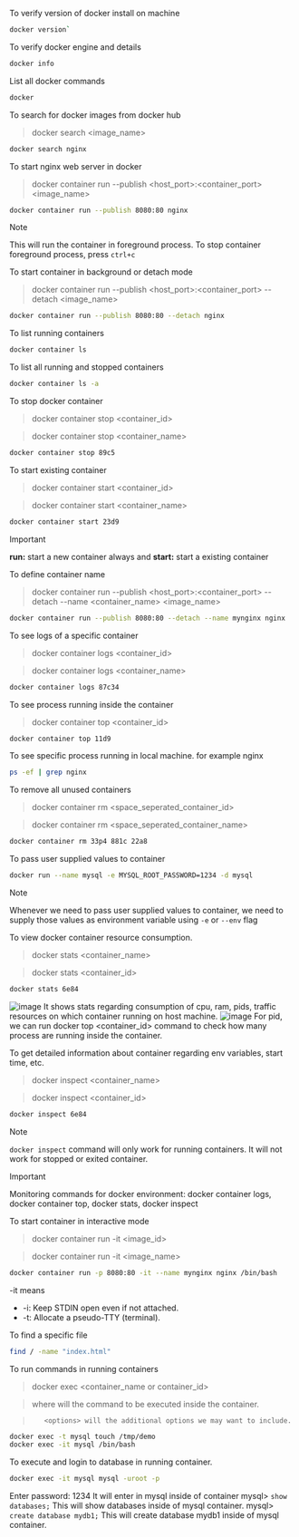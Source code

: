 To verify version of docker install on machine
```bash
docker version`
```

To verify docker engine and details
```bash
docker info
```

List all docker commands
```bash
docker
```

To search for docker images from docker hub
> docker search <image_name>
```bash
docker search nginx
```

To start nginx web server in docker
> docker container run --publish <host_port>:<container_port> <image_name>
```bash
docker container run --publish 8080:80 nginx
```
> [!NOTE]
> This will run the container in foreground process. To stop container foreground process, press `ctrl+c`

To start container in background or detach mode
> docker container run --publish <host_port>:<container_port> --detach <image_name>
```bash
docker container run --publish 8080:80 --detach nginx
```

To list running containers
```bash
docker container ls
```

To list all running and stopped containers
```bash
docker container ls -a
```

To stop docker container
> docker container stop <container_id>

> docker container stop <container_name>
```bash
docker container stop 89c5
```

To start existing container
> docker container start <container_id>

> docker container start <container_name>
```bash
docker container start 23d9
```
> [!IMPORTANT]
> **run:** start a new container always and **start:** start a existing container

To define container name
> docker container run --publish <host_port>:<container_port> --detach --name <container_name> <image_name>
```bash
docker container run --publish 8080:80 --detach --name mynginx nginx
```

To see logs of a specific container
> docker container logs <container_id>

> docker container logs <container_name>
```bash
docker container logs 87c34
```

To see process running inside the container
> docker container top <container_id>
```bash
docker container top 11d9
```

To see specific process running in local machine. for example nginx
```bash
ps -ef | grep nginx
```

To remove all unused containers
> docker container rm <space_seperated_container_id>

> docker container rm <space_seperated_container_name>
```bash
docker container rm 33p4 881c 22a8
```

To pass user supplied values to container
```bash
docker run --name mysql -e MYSQL_ROOT_PASSWORD=1234 -d mysql
```

> [!NOTE]
> Whenever we need to pass user supplied values to container, we need to supply those values as environment variable using `-e` or `--env` flag

To view docker container resource consumption. 
> docker stats <container_name>

>docker stats <container_id>
```bash
docker stats 6e84
```
![image](https://github.com/tejasp77/DevOps/assets/165159032/9fe461d4-fd35-432d-99c9-741c00722e35)
It shows stats regarding consumption of cpu, ram, pids, traffic resources on which container running on host machine.
![image](https://github.com/tejasp77/DevOps/assets/165159032/a9adeaaf-580d-4af7-ae54-4ad7aec80f45)
For pid, we can run docker top <container_id> command to check how many process are running inside the container.

To get detailed information about container regarding env variables, start time, etc.
> docker inspect <container_name>

>docker inspect <container_id>
```bash
docker inspect 6e84
```
> [!NOTE]
> `docker inspect` command will only work for running containers. It will not work for stopped or exited container.

> [!IMPORTANT]
> Monitoring commands for docker environment: docker container logs, docker container top, docker stats, docker inspect

To start container in interactive mode
> docker container run -it <image_id> <command>

> docker container run -it <image_name> <command>

```bash
docker container run -p 8080:80 -it --name mynginx nginx /bin/bash
```
-it means
- -i: Keep STDIN open even if not attached.
-  -t: Allocate a pseudo-TTY (terminal).

To find a specific file 
```bash
find / -name "index.html"
```

To run commands in running containers
> docker exec <options> <container_name or container_id> <command>

>  where <command> will the command to be executed inside the container.

>        <options> will the additional options we may want to include.

```bash
docker exec -t mysql touch /tmp/demo
docker exec -it mysql /bin/bash
```
To execute and login to database in running container. 
```bash
docker exec -it mysql mysql -uroot -p
```
Enter password: 1234
It will enter in mysql inside of container
mysql> `show databases;`
This will show databases inside of mysql container.
mysql> `create database mydb1;`
This will create database mydb1 inside of mysql container.




